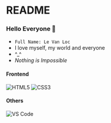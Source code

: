 # README
### Hello Everyone 👋

- `Full Name: Le Van Loc`
- I love myself, my world and everyone
- ^_^
-  _Nothing is Impossible_

#### Frontend
![HTML5](https://img.shields.io/badge/-HTML5-%23E44D27?logo=html5&logoColor=ffffff)
![CSS3](https://img.shields.io/badge/-CSS3-%231572B6?logo=css3)

#### Others
![VS Code](http://img.shields.io/badge/-VS%20Code-007ACC?logo=visual-studio-code&logoColor=ffffff)

